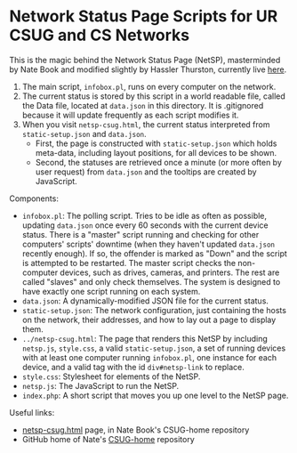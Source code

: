 Network Status Page Scripts for UR CSUG and CS Networks
=======================================================

This is the magic behind the Network Status Page (NetSP), masterminded by Nate Book
and modified slightly by Hassler Thurston, currently live [here][3].

1. The main script, `infobox.pl`, runs on every computer on the network.
2. The current status is stored by this script in a world readable file, called
   the Data file, located at `data.json` in this directory. It is .gitignored
   because it will update frequently as each script modifies it.
3. When you visit `netsp-csug.html`, the current status interpreted from
   `static-setup.json` and `data.json`.
   * First, the page is constructed with `static-setup.json` which holds
     meta-data, including layout positions, for all devices to be shown.
   * Second, the statuses are retrieved once a minute (or more often by user
     request) from `data.json` and the tooltips are created by JavaScript.

Components:
* `infobox.pl`: The polling script. Tries to be idle as often as possible,
  updating `data.json` once every 60 seconds with the current device status.
  There is a "master" script running and checking for other computers' scripts'
  downtime (when they haven't updated `data.json` recently enough). If so, the
  offender is marked as "Down" and the script is attempted to be restarted.
  The master script checks the non-computer devices, such as drives, cameras,
  and printers. The rest are called "slaves" and only check themselves. The
  system is designed to have exactly one script running on each system.
* `data.json`: A dynamically-modified JSON file for the current status.
* `static-setup.json`: The network configuration, just containing the hosts on
  the network, their addresses, and how to lay out a page to display them.
* `../netsp-csug.html`: The page that renders this NetSP by including
  `netsp.js`, `style.css`, a valid `static-setup.json`, a set of running
  devices with at least one computer running `infobox.pl`, one instance for
  each device, and a valid tag with the id `div#netsp-link` to replace.
* `style.css`: Stylesheet for elements of the NetSP.
* `netsp.js`: The JavaScript to run the NetSP.
* `index.php`: A short script that moves you up one level to the NetSP page.

Useful links:
* [netsp-csug.html][1] page, in Nate Book's CSUG-home repository
* GitHub home of Nate's [CSUG-home][2] repository 

[1]: https://github.com/nmbook/csug-home/blob/master/netsp-csug.html
[2]: https://github.com/nmbook/csug-home
[3]: https://csug.rochester.edu/ugc/netsp-csug.html

